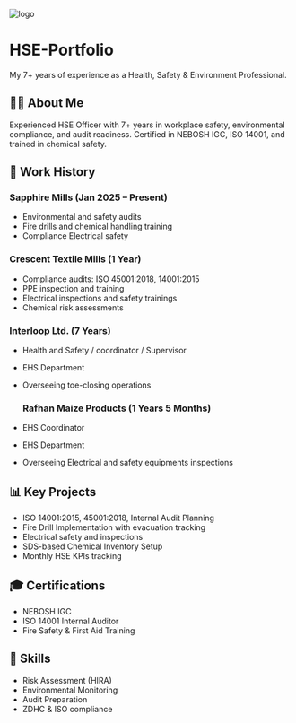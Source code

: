 ![logo](https://github.com/RehmanAli071/Rehman-Ali/blob/main/Blue%20Brown%20Corporate%20Online%20Business%20Webinar%20Banner.png)
# HSE-Portfolio
My 7+ years of experience as a Health, Safety &amp; Environment Professional.
## 🧑‍💼 About Me
Experienced HSE Officer with 7+ years in workplace safety, environmental compliance, and audit readiness. Certified in NEBOSH IGC, ISO 14001, and trained in chemical safety.

## 🏢 Work History

### Sapphire Mills (Jan 2025 – Present)
- Environmental and safety audits
- Fire drills and chemical handling training
- Compliance Electrical safety 

### Crescent Textile Mills (1 Year)
- Compliance audits: ISO 45001:2018, 14001:2015
- PPE inspection and training
- Electrical inspections and safety trainings
- Chemical risk assessments

### Interloop Ltd. (7 Years)
- Health and Safety / coordinator / Supervisor
- EHS Department
- Overseeing toe-closing operations
  
  ### Rafhan Maize Products (1 Years 5 Months)
- EHS Coordinator
- EHS Department
- Overseeing Electrical and safety equipments inspections

## 📊 Key Projects
- ISO 14001:2015, 45001:2018, Internal Audit Planning
- Fire Drill Implementation with evacuation tracking
- Electrical safety and inspections
- SDS-based Chemical Inventory Setup
- Monthly HSE KPIs tracking

## 🎓 Certifications
- NEBOSH IGC
- ISO 14001 Internal Auditor
- Fire Safety & First Aid Training

## 🧠 Skills
- Risk Assessment (HIRA)
- Environmental Monitoring
- Audit Preparation
- ZDHC & ISO compliance
